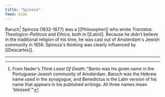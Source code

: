 ```yaml
---
title: "Spinoza"
feed: hide
---
```


Baruch[^names] Spinoza (1632-1677) was a [[Philosopher]] who wrote _Tractatus Theologico-Politicus_ and _Ethica_, both in [[Latin]]. Because he didn't believe in the traditional religion of his time, he was cast out of Amsterdam's Jewish community in 1656. Spinoza's thinking was clearly influenced by [[Descartes]]. 

---

[^names]: From Nader's _Think Least Of Death_: "Bento was his given name in the Portuguese-Jewish community of Amsterdam. Baruch was the Hebrew name used in the synagogue, and Benedictus is the Latin version of his name that appears in his published writings. All three names mean 'blessed.'"
